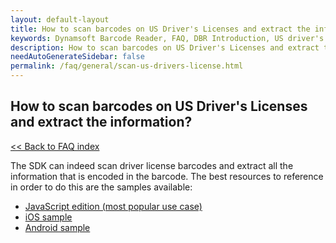 ```yaml
---
layout: default-layout
title: How to scan barcodes on US Driver's Licenses and extract the information?
keywords: Dynamsoft Barcode Reader, FAQ, DBR Introduction, US driver's license
description: How to scan barcodes on US Driver's Licenses and extract the information?
needAutoGenerateSidebar: false
permalink: /faq/general/scan-us-drivers-license.html
---
```


## How to scan barcodes on US Driver's Licenses and extract the information?

[<< Back to FAQ index](index.md)

The SDK can indeed scan driver license barcodes and extract all the information that is encoded in the barcode. The best resources to reference in order to do this are the samples available:

- [JavaScript edition (most popular use case)](https://github.com/Dynamsoft/dbr-browser-samples/blob/master/4.use-case/2.read-a-drivers-license.html)
- [iOS sample](https://github.com/Dynamsoft/barcode-reader-mobile-samples/tree/main/ios/Swift/Usecase/ReadADriversLicenseSwift)
- [Android sample](https://github.com/Dynamsoft/barcode-reader-mobile-samples/tree/main/android/Usecase/ReadADriversLicense)

